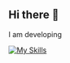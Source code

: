 ## Hi there 👋

I am developing 


[![My Skills](https://skillicons.dev/icons?i=html,css,javascript,tailwindcss,python,c,java)](https://skillicons.dev)

